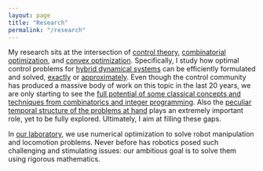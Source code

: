 ```yaml
---
layout: page
title: "Research"
permalink: "/research"
---
```


My research sits at the intersection of [control theory](https://en.wikipedia.org/wiki/Control_theory), [combinatorial optimization](https://en.wikipedia.org/wiki/Combinatorial_optimization), and [convex optimization](https://en.wikipedia.org/wiki/Convex_optimization).
Specifically, I study how optimal control problems for [hybrid dynamical systems](https://en.wikipedia.org/wiki/Hybrid_system) can be efficiently formulated and solved, [exactly](http://groups.csail.mit.edu/robotics-center/public_papers/Marcucci18.pdf) or [approximately](http://groups.csail.mit.edu/robotics-center/public_papers/Marcucci17.pdf).
Even though the control community has produced a massive body of work on this topic in the last 20 years, we are only starting to see the [full potential of some classical concepts and techniques from combinatorics and integer programming](http://groups.csail.mit.edu/robotics-center/public_papers/Marcucci21.pdf).
Also the [peculiar temporal structure of the problems at hand](http://groups.csail.mit.edu/robotics-center/public_papers/Marcucci19.pdf) plays an extremely important role, yet to be fully explored.
Ultimately, I aim at filling these gaps.

In [our laboratory](http://groups.csail.mit.edu/locomotion/), we use numerical optimization to solve robot manipulation and locomotion problems.
Never before has robotics posed such challenging and stimulating issues: our ambitious goal is to solve them using rigorous mathematics.
